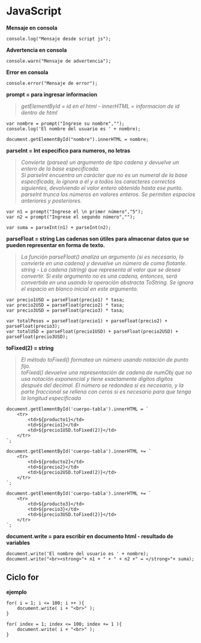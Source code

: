 # JavaScript

**Mensaje en consola**  
~~~
console.log("Mensaje desde script js");
~~~
**Advertencia en consola**  
~~~
console.warn("Mensaje de advertencia");
~~~
**Error en consola**  
~~~
console.error("Mensaje de error");
~~~
**prompt = para ingresar informacion**  
>*getElementById = id en el html - innerHTML = informacion de id dentro de html*
~~~
var nombre = prompt("Ingrese su nombre","");
console.log('El nombre del usuario es ' + nombre);

document.getElementById("nombre").innerHTML = nombre;
~~~
**parseInt = Int especifico para numeros, no letras**  
>*Convierte (parsea) un argumento de tipo cadena y devuelve un entero de la base especificada.*  
>*Si parseInt encuentra un carácter que no es un numeral de la base especificada, lo ignora a él y a todos los caracteres correctos siguientes, devolviendo el valor entero obtenido hasta ese punto. parseInt trunca los números en valores enteros. Se permiten espacios anteriores y posteriores.*  
~~~
var n1 = prompt("Ingrese el \n primer número","5");
var n2 = prompt("Ingrese el segundo número","");

var suma = parseInt(n1) + parseInt(n2);
~~~
**parseFloat = string Las cadenas son útiles para almacenar datos que se pueden representar en forma de texto.**  
>*La función parseFloat() analiza un argumento (si es necesario, lo convierte en una cadena) y devuelve un número de coma flotante.*  
>*string - La cadena (string) que representa al valor que se desea convertir. Si este argumento no es una cadena, entonces, será convertida en una usando la operación abstracta ToString. Se ignora el espacio en blanco inicial en este argumento.*  
~~~
var precio1USD = parseFloat(precio1) * tasa;
var precio2USD = parseFloat(precio2) * tasa;
var precio3USD = parseFloat(precio3) * tasa;

var totalPesos = parseFloat(precio1) + parseFloat(precio2) + parseFloat(precio3);
var totalUSD = parseFloat(precio1USD) + parseFloat(precio2USD) + parseFloat(precio3USD);
~~~
**toFixed(2) = string**  
>*El método toFixed() formatea un número usando notación de punto fijo.*  
>*toFixed() devuelve una representación de cadena de numObj que no usa notación exponencial y tiene exactamente dígitos dígitos después del decimal. El número se redondea si es necesario, y la parte fraccional se rellena con ceros si es necesario para que tenga la longitud especificada*  
~~~
document.getElementById('cuerpo-tabla').innerHTML = `
    <tr>
        <td>${producto1}</td>
        <td>${precio1}</td>
        <td>${precio1USD.toFixed(2)}</td>
    </tr>
`;

document.getElementById('cuerpo-tabla').innerHTML += `
    <tr>
        <td>${producto2}</td>
        <td>${precio2}</td>
        <td>${precio2USD.toFixed(2)}</td>
    </tr>
`;

document.getElementById('cuerpo-tabla').innerHTML += `
    <tr>
        <td>${producto3}</td>
        <td>${precio3}</td>
        <td>${precio3USD.toFixed(2)}</td>
    </tr>
`;
~~~
**document.write = para escribir en documento html - resultado de variables**  
~~~
document.write('El nombre del usuario es ' + nombre);
document.write("<br><strong>"+ n1 + " + " + n2 +" = </strong>"+ suma);
~~~
## Ciclo for
**ejemplo**  
~~~
for( i = 1; i <= 100; i ++ ){
    document.write( i + "<br>" );
}
~~~
~~~
for( index = 1; index <= 100; index += 1 ){
    document.write( i + "<br>" );
}
~~~